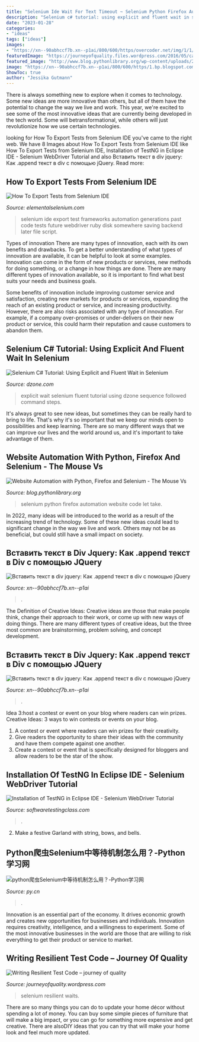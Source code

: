```yaml
---
title: "Selenium Ide Wait For Text Timeout ~ Selenium Python Firefox Automation Website Code Let Take"
description: "Selenium c# tutorial: using explicit and fluent wait in selenium"
date: "2023-01-28"
categories:
- "ideas"
tags: ["ideas"]
images:
- "https://xn--90abhccf7b.xn--p1ai/800/600/https/overcoder.net/img/1/1/25/2414.png"
featuredImage: "https://journeyofquality.files.wordpress.com/2016/05/capture2.png?w=700?w=300"
featured_image: "http://www.blog.pythonlibrary.org/wp-content/uploads/2012/05/blog_selenium-244x300.png"
image: "https://xn--90abhccf7b.xn--p1ai/800/600/https/1.bp.blogspot.com/-KshgdKjff8Y/VviriNnvFAI/AAAAAAAAC_8/SMmnm542vWwz9MSWjutUXUxjYc1i3f1dA/s1600/hh2.png"
ShowToc: true
author: "Jessika Gutmann"
---
```



There is always something new to explore when it comes to technology. Some new ideas are more innovative than others, but all of them have the potential to change the way we live and work. This year, we're excited to see some of the most innovative ideas that are currently being developed in the tech world. Some will betransformational, while others will just revolutionize how we use certain technologies.

	

		
looking for How To Export Tests from Selenium IDE you've came to the right web. We have 8 Images about How To Export Tests from Selenium IDE like How To Export Tests from Selenium IDE, Installation of TestNG in Eclipse IDE - Selenium WebDriver Tutorial and also Вставить текст в div jquery: Как .append текст в div с помощью jQuery. Read more:
		
    
## How To Export Tests From Selenium IDE

<img loading=lazy src="https://elementalselenium.com/img/se-ide-script-export.png" onerror="this.onerror=null;this.src='https://tse4.mm.bing.net/th?id=OIP.1uD9432nB0LghV0PV-Bo6AHaEP&amp;pid=15.1';" alt="How To Export Tests from Selenium IDE">

_Source: elementalselenium.com_

>selenium ide export test frameworks automation generations past code tests future webdriver ruby disk somewhere saving backend later file script. 

	

Types of innovation
There are many types of innovation, each with its own benefits and drawbacks. To get a better understanding of what types of innovation are available, it can be helpful to look at some examples. 
Innovation can come in the form of new products or services, new methods for doing something, or a change in how things are done. There are many different types of innovation available, so it is important to find what best suits your needs and business goals. 

Some benefits of innovation include improving customer service and satisfaction, creating new markets for products or services, expanding the reach of an existing product or service, and increasing productivity. However, there are also risks associated with any type of innovation. For example, if a company over-promises or under-delivers on their new product or service, this could harm their reputation and cause customers to abandon them.

    
## Selenium C# Tutorial: Using Explicit And Fluent Wait In Selenium

<img loading=lazy src="https://dzone.com/storage/temp/13434049-szjlm4n-2tzhilftn6xn0sw.png" onerror="this.onerror=null;this.src='https://tse4.mm.bing.net/th?id=OIP.Jg4tKw2RSpRbLQWcg2v9yAHaCb&amp;pid=15.1';" alt="Selenium C# Tutorial: Using Explicit and Fluent Wait in Selenium">

_Source: dzone.com_

>explicit wait selenium fluent tutorial using dzone sequence followed command steps. 

	

It's always great to see new ideas, but sometimes they can be really hard to bring to life. That's why it's so important that we keep our minds open to possibilities and keep learning. There are so many different ways that we can improve our lives and the world around us, and it's important to take advantage of them.

    
## Website Automation With Python, Firefox And Selenium - The Mouse Vs

<img loading=lazy src="http://www.blog.pythonlibrary.org/wp-content/uploads/2012/05/blog_selenium-244x300.png" onerror="this.onerror=null;this.src='https://tse2.mm.bing.net/th?id=OIP.-mXswhHGznibM962cQ0C-wAAAA&amp;pid=15.1';" alt="Website Automation with Python, Firefox and Selenium - The Mouse Vs">

_Source: blog.pythonlibrary.org_

>selenium python firefox automation website code let take. 

	

In 2022, many ideas will be introduced to the world as a result of the increasing trend of technology. Some of these new ideas could lead to significant change in the way we live and work. Others may not be as beneficial, but could still have a small impact on society.

    
## Вставить текст в Div Jquery: Как .append текст в Div с помощью JQuery

<img loading=lazy src="https://xn--90abhccf7b.xn--p1ai/800/600/https/1.bp.blogspot.com/-KshgdKjff8Y/VviriNnvFAI/AAAAAAAAC_8/SMmnm542vWwz9MSWjutUXUxjYc1i3f1dA/s1600/hh2.png" onerror="this.onerror=null;this.src='https://tse2.mm.bing.net/th?id=OIP.SKK_YQIUg8pr6HXJWBJzcQHaCx&amp;pid=15.1';" alt="Вставить текст в div jquery: Как .append текст в div с помощью jQuery">

_Source: xn--90abhccf7b.xn--p1ai_

>. 

	

The Definition of Creative Ideas:
Creative ideas are those that make people think, change their approach to their work, or come up with new ways of doing things. There are many different types of creative ideas, but the three most common are brainstorming, problem solving, and concept development.

    
## Вставить текст в Div Jquery: Как .append текст в Div с помощью JQuery

<img loading=lazy src="https://xn--90abhccf7b.xn--p1ai/800/600/https/overcoder.net/img/1/1/25/2414.png" onerror="this.onerror=null;this.src='https://tse1.mm.bing.net/th?id=OIP.CM5opgqKYifiqst-TRdMkAHaCj&amp;pid=15.1';" alt="Вставить текст в div jquery: Как .append текст в div с помощью jQuery">

_Source: xn--90abhccf7b.xn--p1ai_

>. 

	

Idea 3:host a contest or event on your blog where readers can win prizes.
Creative Ideas: 3 ways to win contests or events on your blog.
1. A contest or event where readers can win prizes for their creativity.
2. Give readers the opportunity to share their ideas with the community and have them compete against one another.
3. Create a contest or event that is specifically designed for bloggers and allow readers to be the star of the show.

    
## Installation Of TestNG In Eclipse IDE - Selenium WebDriver Tutorial

<img loading=lazy src="https://www.softwaretestingclass.com/wp-content/uploads/2013/09/testng-eclipse-install-dialog.jpg" onerror="this.onerror=null;this.src='https://tse3.mm.bing.net/th?id=OIP.0b7q_mwbrYh5ni-dVc475wHaIY&amp;pid=15.1';" alt="Installation of TestNG in Eclipse IDE - Selenium WebDriver Tutorial">

_Source: softwaretestingclass.com_

>. 

	

2. Make a festive Garland with string, bows, and bells.

    
## Python爬虫Selenium中等待机制怎么用？-Python学习网

<img loading=lazy src="https://oss.py.cn/pycn/upload/image/364/437/254/1605948810120154.png" onerror="this.onerror=null;this.src='https://tse2.mm.bing.net/th?id=OIP.5TUt7wMpq8Vcp2zxZwnWlgHaER&amp;pid=15.1';" alt="python爬虫Selenium中等待机制怎么用？-Python学习网">

_Source: py.cn_

>. 

	

Innovation is an essential part of the economy. It drives economic growth and creates new opportunities for businesses and individuals. Innovation requires creativity, intelligence, and a willingness to experiment. Some of the most innovative businesses in the world are those that are willing to risk everything to get their product or service to market.

    
## Writing Resilient Test Code – Journey Of Quality

<img loading=lazy src="https://journeyofquality.files.wordpress.com/2016/05/capture2.png?w=700?w=300" onerror="this.onerror=null;this.src='https://tse3.mm.bing.net/th?id=OIP.tzsC6FC8dattCoaQil3i0wHaFT&amp;pid=15.1';" alt="Writing Resilient Test Code – journey of quality">

_Source: journeyofquality.wordpress.com_

>selenium resilient waits. 

	

There are so many things you can do to update your home décor without spending a lot of money. You can buy some simple pieces of furniture that will make a big impact, or you can go for something more expensive and get creative. There are alsoDIY ideas that you can try that will make your home look and feel much more updated.

